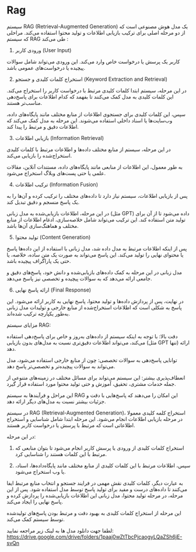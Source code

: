 # Rag
سیستم RAG (Retrieval-Augmented Generation) یک مدل هوش مصنوعی است که از دو مرحله اصلی برای ترکیب بازیابی اطلاعات و تولید محتوا استفاده می‌کند. مراحلی که سیستم RAG طی می‌کند :

1. ورودی کاربر (User Input)

کاربر یک پرسش یا درخواست خاص وارد می‌کند. این ورودی می‌تواند شامل سوالات پیچیده یا درخواست‌های عمومی باشد.


2. استخراج کلمات کلیدی و جستجو (Keyword Extraction and Retrieval)

در این مرحله، سیستم ابتدا کلمات کلیدی مرتبط با درخواست کاربر را استخراج می‌کند. این کلمات کلیدی به مدل کمک می‌کنند تا بفهمد که کدام اطلاعات برای پاسخ‌دهی مناسب‌تر هستند.

سپس، این کلمات کلیدی برای جستجوی اطلاعات از منابع مختلف مانند پایگاه‌های داده، وب‌سایت‌ها یا اسناد داخلی استفاده می‌شوند. این مرحله به مدل کمک می‌کند که اطلاعات دقیق و مرتبط را پیدا کند.


3. بازیابی اطلاعات (Information Retrieval)

در این مرحله، سیستم از منابع مختلف داده‌ها و اطلاعات مرتبط با کلمات کلیدی استخراج‌شده را بازیابی می‌کند.

به طور معمول، این اطلاعات از منابعی مانند پایگاه‌های داده، مستندات آنلاین، مقالات علمی یا حتی پست‌های وبلاگ استخراج می‌شود.


4. ترکیب اطلاعات (Information Fusion)

پس از بازیابی اطلاعات، سیستم نیاز دارد تا داده‌های مختلف را ترکیب کرده و آن‌ها را به یک پاسخ منسجم و دقیق تبدیل کند.

در این مرحله، اطلاعات بازیابی‌شده به مدل زبانی (مثل GPT) داده می‌شود تا از آن برای تولید متن استفاده کند. این ترکیب می‌تواند شامل خلاصه‌سازی، ادغام اطلاعات از منابع مختلف و هماهنگ‌سازی آن‌ها باشد.


5. تولید محتوا (Content Generation)

پس از اینکه اطلاعات مرتبط به مدل داده شد، مدل زبانی با استفاده از این داده‌ها پاسخ یا محتوای نهایی را تولید می‌کند. این پاسخ می‌تواند به صورت یک متن ساده، خلاصه، یا حتی یک پاراگراف پیچیده باشد.

مدل زبانی در این مرحله به کمک داده‌های بازیابی‌شده و دانش خود، پاسخ‌های دقیق و جامعی ارائه می‌دهد که به سوالات پیچیده و تخصصی نیز پاسخ می‌دهد.


6. ارائه پاسخ نهایی (Final Response)

در نهایت، پس از پردازش داده‌ها و تولید محتوا، پاسخ نهایی به کاربر ارائه می‌شود. این پاسخ به شکلی است که اطلاعات استخراج‌شده از منابع خارجی و تولیدات مدل زبانی به‌طور یکپارچه ترکیب شده‌اند.


مزایای سیستم RAG:

دقت بالا: با توجه به اینکه سیستم از داده‌های به‌روز و خاص برای پاسخ‌دهی استفاده می‌کند، می‌تواند اطلاعات دقیق‌تری نسبت به مدل‌های بدون بازیابی (مثل GPT تنها) ارائه دهد.

توانایی پاسخ‌دهی به سوالات تخصصی: چون از منابع خارجی استفاده می‌شود، مدل می‌تواند به سوالات پیچیده‌تر و تخصصی‌تر پاسخ دهد.

انعطاف‌پذیری بیشتر: این سیستم می‌تواند برای مسائل مختلف در زمینه‌های متنوعی از جمله خدمات مشتری، تحقیق، آموزش و حتی تولید محتوا مورد استفاده قرار گیرد.


این مراحل و فرآیندها به سیستم RAG این امکان را می‌دهند که پاسخ‌هایی با دقت و جزئیات بیشتر نسبت به مدل‌های دیگر ارائه دهد.


در سیستم RAG (Retrieval-Augmented Generation)، استخراج کلمه کلیدی معمولا در مرحله بازیابی اطلاعات انجام می‌شود. این مرحله ابتدا شامل شناسایی و استخراج اطلاعاتی است که مرتبط با پرسش یا درخواست کاربر هستند.

در این مرحله:

1. استخراج کلمات کلیدی از ورودی یا پرسش کاربر انجام می‌شود تا بتوان منابعی که مرتبط با این کلمات هستند را شناسایی کرد.


2. سپس، اطلاعات مرتبط با این کلمات کلیدی از منابع مختلف مانند پایگاه‌داده‌ها، اسناد، یا وب استخراج می‌شود.



به عبارت دیگر، کلمات کلیدی نقش مهمی در فرایند جستجو و انتخاب منابع مرتبط ایفا می‌کنند تا داده‌های درست و مفید برای تولید پاسخ توسط مدل استفاده شود. پس از این مرحله، در مرحله تولید محتوا، مدل زبانی این اطلاعات بازیابی‌شده را پردازش کرده و پاسخ نهایی را ایجاد می‌کند.

این مرحله از استخراج کلمات کلیدی به بهبود دقت و مرتبط بودن پاسخ‌های تولیدشده توسط سیستم کمک می‌کند.

لطفا جهت دانلود مدل ها به لینک زیر مراجعه نمایید:
https://drive.google.com/drive/folders/1paaj0wZtTbcPjcaogyLQaZSh6jE-svQn

